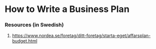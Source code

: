 # How to Write a Business Plan
### Resources (in Swedish)
1. https://www.nordea.se/foretag/ditt-foretag/starta-eget/affarsplan-budget.html
